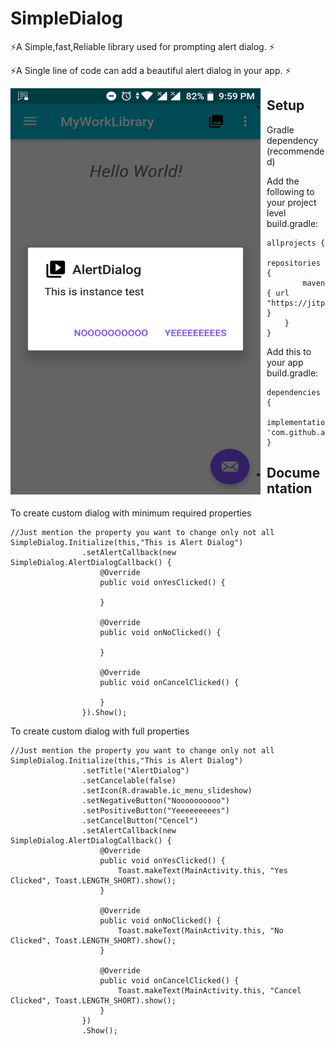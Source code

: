 # SimpleDialog

⚡️A Simple,fast,Reliable library used for prompting alert dialog. ⚡️

⚡️A Single line of code can add a beautiful alert dialog in your app. ⚡️

<img src="https://github.com/a7mdragab/SimpleDialog/blob/master/simpledialog/src/main/res/drawable/dialog.png"
     alt=""
     width="400" height="650"
     style="float: left; margin-right: 10px;" />

+ ## Setup
Gradle dependency (recommended)

Add the following to your project level build.gradle:
``` 
allprojects {
	repositories {
		maven { url "https://jitpack.io" }
	}
}
``` 


Add this to your app build.gradle:
``` 
dependencies {
	implementation 'com.github.a7mdragab:SimpleDialog:1.0'
}
```

+ ## Documentation

To create custom dialog with minimum required properties
```
//Just mention the property you want to change only not all
SimpleDialog.Initialize(this,"This is Alert Dialog")
                .setAlertCallback(new SimpleDialog.AlertDialogCallback() {
                    @Override
                    public void onYesClicked() {
                        
                    }

                    @Override
                    public void onNoClicked() {

                    }

                    @Override
                    public void onCancelClicked() {

                    }
                }).Show();
```

To create custom dialog with full properties
```
//Just mention the property you want to change only not all
SimpleDialog.Initialize(this,"This is Alert Dialog")
                .setTitle("AlertDialog")
                .setCancelable(false)
                .setIcon(R.drawable.ic_menu_slideshow)
                .setNegativeButton("Noooooooooo")
                .setPositiveButton("Yeeeeeeeees")
                .setCancelButton("Cencel")
                .setAlertCallback(new SimpleDialog.AlertDialogCallback() {
                    @Override
                    public void onYesClicked() {
                        Toast.makeText(MainActivity.this, "Yes Clicked", Toast.LENGTH_SHORT).show();
                    }

                    @Override
                    public void onNoClicked() {
                        Toast.makeText(MainActivity.this, "No Clicked", Toast.LENGTH_SHORT).show();
                    }

                    @Override
                    public void onCancelClicked() {
                        Toast.makeText(MainActivity.this, "Cancel Clicked", Toast.LENGTH_SHORT).show();
                    }
                })
                .Show();
```
